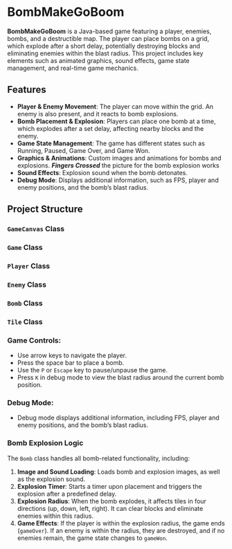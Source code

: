 # BombMakeGoBoom

**BombMakeGoBoom** is a Java-based game featuring a player, enemies, bombs, and a destructible map. The player can place bombs on a grid, which explode after a short delay, potentially destroying blocks and eliminating enemies within the blast radius. This project includes key elements such as animated graphics, sound effects, game state management, and real-time game mechanics.

## Features

- **Player & Enemy Movement**: The player can move within the grid. An enemy is also present, and it reacts to bomb explosions.
- **Bomb Placement & Explosion**: Players can place one bomb at a time, which explodes after a set delay, affecting nearby blocks and the enemy.
- **Game State Management**: The game has different states such as Running, Paused, Game Over, and Game Won.
- **Graphics & Animations**: Custom images and animations for bombs and explosions. ***Fingers Crossed*** the picture for the bomb explosion works
- **Sound Effects**: Explosion sound when the bomb detonates.
- **Debug Mode**: Displays additional information, such as FPS, player and enemy positions, and the bomb’s blast radius.

## Project Structure

### `GameCanvas` Class
### `Game` Class
### `Player` Class
### `Enemy` Class
### `Bomb` Class
### `Tile` Class

### Game Controls:
   - Use arrow keys to navigate the player.
   - Press the space bar to place a bomb.
   - Use the `P` or `Escape` key to pause/unpause the game.
   - Press `K` in debug mode to view the blast radius around the current bomb position.

### Debug Mode:
   - Debug mode displays additional information, including FPS, player and enemy positions, and the bomb’s blast radius.

### Bomb Explosion Logic

The `Bomb` class handles all bomb-related functionality, including:
1. **Image and Sound Loading**: Loads bomb and explosion images, as well as the explosion sound.
2. **Explosion Timer**: Starts a timer upon placement and triggers the explosion after a predefined delay.
3. **Explosion Radius**: When the bomb explodes, it affects tiles in four directions (up, down, left, right). It can clear blocks and eliminate enemies within this radius.
4. **Game Effects**: If the player is within the explosion radius, the game ends (`gameOver`). If an enemy is within the radius, they are destroyed, and if no enemies remain, the game state changes to `gameWon`.

